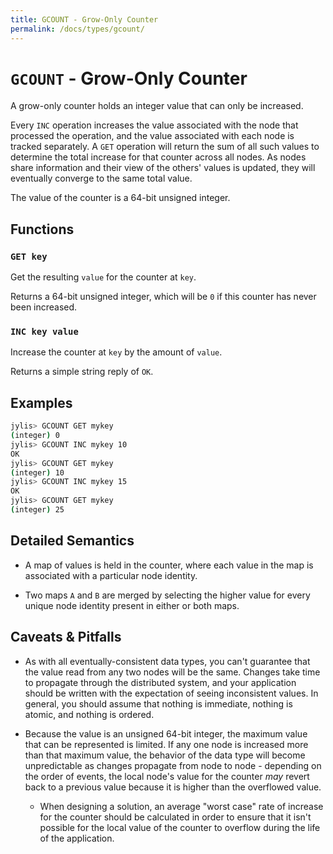 ```yaml
---
title: GCOUNT - Grow-Only Counter
permalink: /docs/types/gcount/
---
```


# `GCOUNT` - Grow-Only Counter

A grow-only counter holds an integer value that can only be increased.

Every `INC` operation increases the value associated with the node that processed the operation, and the value associated with each node is tracked separately. A `GET` operation will return the sum of all such values to determine the total increase for that counter across all nodes. As nodes share information and their view of the others' values is updated, they will eventually converge to the same total value.

The value of the counter is a 64-bit unsigned integer.

## Functions

### `GET key`

Get the resulting `value` for the counter at `key`.

Returns a 64-bit unsigned integer, which will be `0` if this counter has never been increased.

### `INC key value`

Increase the counter at `key` by the amount of `value`.

Returns a simple string reply of `OK`.

## Examples

```sh
jylis> GCOUNT GET mykey
(integer) 0
jylis> GCOUNT INC mykey 10
OK
jylis> GCOUNT GET mykey
(integer) 10
jylis> GCOUNT INC mykey 15
OK
jylis> GCOUNT GET mykey
(integer) 25
```

## Detailed Semantics

- A map of values is held in the counter, where each value in the map is associated with a particular node identity.

- Two maps `A` and `B` are merged by selecting the higher value for every unique node identity present in either or both maps.

## Caveats & Pitfalls

- As with all eventually-consistent data types, you can't guarantee that the value read from any two nodes will be the same. Changes take time to propagate through the distributed system, and your application should be written with the expectation of seeing inconsistent values. In general, you should assume that nothing is immediate, nothing is atomic, and nothing is ordered.

- Because the value is an unsigned 64-bit integer, the maximum value that can be represented is limited. If any one node is increased more than that maximum value, the behavior of the data type will become unpredictable as changes propagate from node to node - depending on the order of events, the local node's value for the counter *may* revert back to a previous value because it is higher than the overflowed value.

    - When designing a solution, an average "worst case" rate of increase for the counter should be calculated in order to ensure that it isn't possible for the local value of the counter to overflow during the life of the application.
